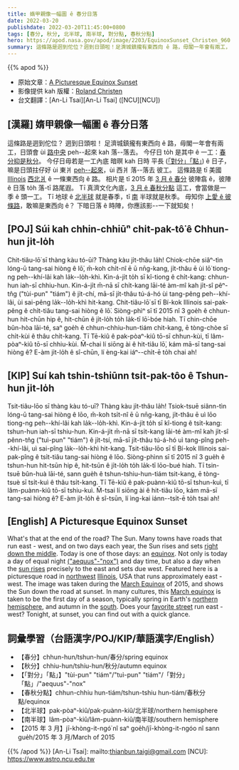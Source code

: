 ```yaml
---
title: 媠甲親像一幅圖 ê 春分日落
date: 2022-03-20
publishdate: 2022-03-20T11:45:00+0800
tags: [春分, 秋分, 北半球, 南半球, 對分點, 春秋分點]
hero: https://apod.nasa.gov/apod/image/2203/EquinoxSunset_Christen_960.jpg
summary: 這條路是迵到佗位？迵到日頭啦！足濟城鎮攏有東西向 ê 路，毋閣一年會有兩工，日頭會 ùi 路中央 peh--起來 kah 落落去。
---
```


{{% apod %}}

- 原始文章：[A Picturesque Equinox Sunset](https://apod.nasa.gov/apod/ap220320.html)
- 影像提供 kah 版權：[Roland Christen](mailto:Roland@astro-physics.com)
- 台文翻譯：[An-Li Tsai][An-Li Tsai] ([NCU][NCU])

## [漢羅] 媠甲親像一幅圖 ê 春分日落
這條路是迵到佗位？
迵到日頭啦！
足濟城鎮攏有東西向 ê 路，毋閣一年會有兩工，日頭會 ùi [路中央][right down the middle] peh--起來 kah 落--落去。
今仔日 to̍h 是其中 ê 一工：[春分抑是秋分][equinox e]。
今仔日毋若是一工內底 暗暝 kah 日時 平長 ([「對分」「點」][("aequus"-"nox")]) ê 日子，嘛是日頭拄仔好 ùi 東爿 [peh--起來][sun rises]，ùi 西爿 落--落去 彼工。
這條路是 tī 美國 [Illinois][Illinois] [西北爿][northwest] ê 一條東西向 ê 路。
相片是 tī 2015 年 [3 月 ê 春分][March Equinox] 彼陣翕 ê，彼陣 ê 日落 to̍h 落-tī 路尾遐。
Tī 真濟文化內底，[3 月 ê 春秋分點][March equinox] 這工，會當做是一季 ê 頭一工。
Tī 地球 ê [北半球][northern hemisphere] 就是春季，tī [南][south] 半球就是秋季。
毋知你 [上愛 ê 彼條路][favorite street]，敢嘛是東西向 ê？
下暗日落 ê 時陣，你應該影--一下就知矣！

## [POJ] Súi kah chhin-chhiūⁿ chi̍t-pak-tô͘ ê Chhun-hun ji̍t-lo̍h
Chit-tiâu-lō͘ sī thàng kàu tó-ūi?
Thàng kàu ji̍t-thâu la̍h!
Chiok-chōe siâⁿ-tìn lóng-ū tang-sai hiòng ê lō͘, m̄-koh chi̍t-nî ē ū nn̄g-kang, ji̍t-thâu ē ùi lō͘ tiong-ng peh--khí-lâi kah la̍k--lo̍h-khì.
Kin-á-ji̍t to̍h sī kî-tiong ê chi̍t-kang: chhun-hun iah-sī chhiu-hun.
Kin-á-ji̍t m̄-nā sī chi̍t-kang lāi-té àm-mî kah ji̍t-sî pêⁿ-tn̂g ("tùi-pun" "tiám") ê ji̍t-chí, mā-sī ji̍t-thâu tú-á-hó ùi tang-pêng peh--khí-lâi, ùi sai-pêng la̍k--lo̍h-khì hit-kang.
Chit-tiâu-lō͘ sī tī Bí-kok Illinois sai-pak-pêng ê chi̍t-tiâu tang-sai hiòng ê lō͘.
Siòng-phìⁿ sī tī 2015 nî 3 goe̍h ê chhun-hun hit-chūn hip ê, hit-chūn ê ji̍t-lo̍h to̍h la̍k-tī lō͘-bóe hiah.
Tī chin-chōe bûn-hòa lāi-té, saⁿ goe̍h ê chhun-chhiu-hun-tiám chit-kang, ē tòng-chòe sī chi̍t-kùi ê thâu chi̍t-kang.
Tī Tē-kiû ê pak-pòaⁿ-kiû tō-sī chhun-kùi, tī lâm-pòaⁿ-kiû tō-sī chhiu-kùi.
M̄-chai lí siōng ài ê hit-tiâu lō͘, kám mā-sī tang-sai hiòng ê?
E-àm ji̍t-lo̍h ê sî-chūn, lí èng-kai iáⁿ--chi̍t-ē to̍h chai ah!

## [KIP] Suí kah tshin-tshiūnn tsi̍t-pak-tôo ê Tshun-hun ji̍t-lo̍h
Tsit-tiâu-lōo sī thàng kàu tó-uī?
Thàng kàu ji̍t-thâu la̍h!
Tsiok-tsuē siânn-tìn lóng-ū tang-sai hiòng ê lōo, m̄-koh tsi̍t-nî ē ū nn̄g-kang, ji̍t-thâu ē uì lōo tiong-ng peh--khí-lâi kah la̍k--lo̍h-khì.
Kin-á-ji̍t to̍h sī kî-tiong ê tsi̍t-kang: tshun-hun iah-sī tshiu-hun.
Kin-á-ji̍t m̄-nā sī tsi̍t-kang lāi-té àm-mî kah ji̍t-sî pênn-tn̂g ("tuì-pun" "tiám") ê ji̍t-tsí, mā-sī ji̍t-thâu tú-á-hó uì tang-pîng peh--khí-lâi, uì sai-pîng la̍k--lo̍h-khì hit-kang.
Tsit-tiâu-lōo sī tī Bí-kok Illinois sai-pak-pîng ê tsi̍t-tiâu tang-sai hiòng ê lōo.
Siòng-phìnn sī tī 2015 nî 3 gue̍h ê tshun-hun hit-tsūn hip ê, hit-tsūn ê ji̍t-lo̍h to̍h la̍k-tī lōo-bué hiah.
Tī tsin-tsuē bûn-huà lāi-té, sann gue̍h ê tshun-tshiu-hun-tiám tsit-kang, ē tòng-tsuè sī tsi̍t-kuì ê thâu tsi̍t-kang.
Tī Tē-kiû ê pak-puànn-kiû tō-sī tshun-kuì, tī lâm-puànn-kiû tō-sī tshiu-kuì.
M̄-tsai lí siōng ài ê hit-tiâu lōo, kám mā-sī tang-sai hiòng ê?
E-àm ji̍t-lo̍h ê sî-tsūn, lí ìng-kai iánn--tsi̍t-ē to̍h tsai ah!

## [English] A Picturesque Equinox Sunset
What's that at the end of the road?
The Sun.
Many towns have roads that run east - west, and on two days each year, the Sun rises and sets [right down the middle][right down the middle].
Today is one of those days: an [equinox][equinox e].
Not only is today a day of equal night [("aequus"-"nox")][("aequus"-"nox")] and day time, but also a day when the [sun rises][sun rises] precisely to the east and sets due west.
Featured here is a picturesque road in [northwest][northwest] [Illinois][Illinois], USA that runs approximately east -west.
The image was taken during the [March Equinox][March Equinox] of 2015, and shows the Sun down the road at sunset.
In many cultures, this [March equinox][March equinox] is taken to be the first day of a season, typically spring in Earth's [northern hemisphere][northern hemisphere], and autumn in the [south][south].
Does your [favorite street][favorite street] run east - west?
Tonight, at sunset, you can find out with a quick glance.

## 詞彙學習（台語漢字/POJ/KIP/華語漢字/English）
- 【春分】chhun-hun/tshun-hun/春分/spring equinox
- 【秋分】chhiu-hun/tshiu-hun/秋分/autumn equinox
- 【「對分」「點」】"tùi-pun" "tiám"/"tuì-pun" "tiám"/「對分」「點」/"aequus"-"nox"
- 【春秋分點】chhun-chhiu hun-tiám/tshun-tshiu hun-tiám/春秋分點/equinox
- 【北半球】pak-pòaⁿ-kiû/pak-puànn-kiû/北半球/northern hemisphere
- 【南半球】lâm-pòaⁿ-kiû/lâm-puànn-kiû/南半球/southern hemisphere
- 【2015 年 3 月】jī-khòng-it-ngó͘ nî saⁿ goe̍h/jī-khòng-it-ngóo nî sann gue̍h/2015 年 3 月/March of 2015


{{% /apod %}}
[An-Li Tsai]: mailto:thianbun.taigi@gmail.com
[NCU]: https://www.astro.ncu.edu.tw

[copyright]: https://apod.nasa.gov/apod/fap/lib/about_apod.html#srapply

[right down the middle]:https://apod.nasa.gov/apod/ap100321.html
[equinox e]:https://apod.nasa.gov/apod/ap210922.html
[equinox t]:https://apod.tw/daily/20210922/
[("aequus"-"nox")]:https://en.wiktionary.org/wiki/equinox
[sun rises]:http://earthsky.org/astronomy-essentials/everything-you-need-to-know-vernal-or-spring-equinox
[northwest]:https://en.wikipedia.org/wiki/Rockton,_Illinois
[Illinois]:https://en.wikipedia.org/wiki/Illinois
[March Equinox]:https://nightsky.jpl.nasa.gov/news-display.cfm?News_ID=496
[March equinox]:https://en.wikipedia.org/wiki/March_equinox
[northern hemisphere]:https://en.wikipedia.org/wiki/Northern_Hemisphere
[south]:https://apod.nasa.gov/apod/ap951222.html
[favorite street]:https://i.pinimg.com/originals/02/c2/09/02c20915a2e492de284d537ec0a4825e.jpg
